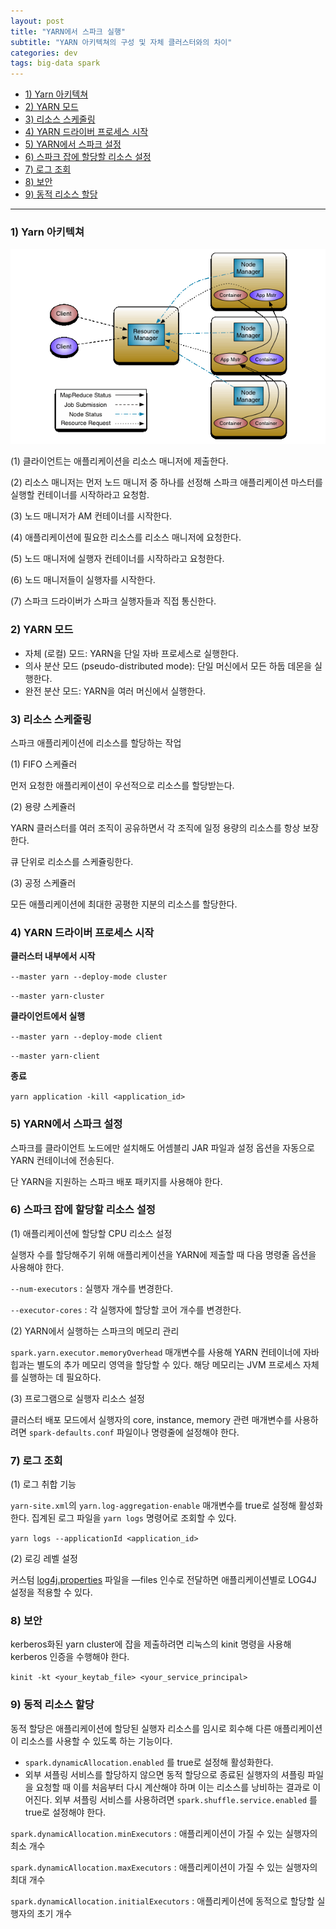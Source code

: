 ```yaml
---
layout: post
title: "YARN에서 스파크 실행"
subtitle: "YARN 아키텍쳐의 구성 및 자체 클러스터와의 차이"
categories: dev
tags: big-data spark
---
```


<!-- @import "[TOC]" {cmd="toc" depthFrom=1 depthTo=6 orderedList=false} -->

<!-- code_chunk_output -->
- [1) Yarn 아키텍쳐](#1-yarn-아키텍쳐)
- [2) YARN 모드](#2-yarn-모드)
- [3) 리소스 스케줄링](#3-리소스-스케줄링)
- [4) YARN 드라이버 프로세스 시작](#4-yarn-드라이버-프로세스-시작)
- [5) YARN에서 스파크 설정](#5-yarn에서-스파크-설정)
- [6) 스파크 잡에 할당할 리소스 설정](#6-스파크-잡에-할당할-리소스-설정)
- [7) 로그 조회](#7-로그-조회)
- [8) 보안](#8-보안)
- [9) 동적 리소스 할당](#9-동적-리소스-할당)
<!-- /code_chunk_output -->

---


### 1) Yarn 아키텍쳐

![Architecture](https://raw.githubusercontent.com/Cho-Geonwoo/Cho-Geonwoo.github.io/master/assets/img/contents/spark_yarn_cluster/architecture.png)


(1) 클라이언트는 애플리케이션을 리소스 매니저에 제출한다.

(2) 리소스 매니저는 먼저 노드 매니저 중 하나를 선정해 스파크 애플리케이션 마스터를 실행할 컨테이너를 시작하라고 요청함.

(3) 노드 매니저가 AM 컨테이너를 시작한다.

(4) 애플리케이션에 필요한 리소스를 리소스 매니저에 요청한다.

(5) 노드 매니저에 실행자 컨테이너를 시작하라고 요청한다.

(6) 노드 매니저들이 실행자를 시작한다.

(7) 스파크 드라이버가 스파크 실행자들과 직접 통신한다.

### 2) YARN 모드

- 자체 (로컬) 모드: YARN을 단일 자바 프로세스로 실행한다.
- 의사 분산 모드 (pseudo-distributed mode): 단일 머신에서 모든 하둡 데몬을 실행한다.
- 완전 분산 모드: YARN을 여러 머신에서 실행한다.

### 3) 리소스 스케줄링

스파크 애플리케이션에 리소스를 할당하는 작업

(1) FIFO 스케쥴러

먼저 요청한 애플리케이션이 우선적으로 리소스를 할당받는다.

(2) 용량 스케쥴러

YARN 클러스터를 여러 조직이 공유하면서 각 조직에 일정 용량의 리소스를 항상 보장한다.

큐 단위로 리소스를 스케쥴링한다.

(3) 공정 스케쥴러

모든 애플리케이션에 최대한 공평한 지분의 리소스를 할당한다.

### 4) YARN 드라이버 프로세스 시작

**클러스터 내부에서 시작**

`--master yarn --deploy-mode cluster`

`--master yarn-cluster`

**클라이언트에서 실행**

`--master yarn --deploy-mode client`

`--master yarn-client`

**종료**

`yarn application -kill <application_id>`

### 5) YARN에서 스파크 설정

스파크를 클라이언트 노드에만 설치해도 어셈블리 JAR 파일과 설정 옵션을 자동으로 YARN 컨테이너에 전송된다.

단 YARN을 지원하는 스파크 배포 패키지를 사용해야 한다.

### 6) 스파크 잡에 할당할 리소스 설정

(1) 애플리케이션에 할당할 CPU 리소스 설정

실행자 수를 할당해주기 위해 애플리케이션을 YARN에 제출할 때 다음 명령줄 옵션을 사용해야 한다.

`--num-executors` : 실행자 개수를 변경한다.

`--executor-cores` : 각 실행자에 할당할 코어 개수를 변경한다.

(2) YARN에서 실행하는 스파크의 메모리 관리

`spark.yarn.executor.memoryOverhead` 매개변수를 사용해 YARN 컨테이너에 자바 힙과는 별도의 추가 메모리 영역을 할당할 수 있다. 해당 메모리는 JVM 프로세스 자체를 실행하는 데 필요하다.

(3) 프로그램으로 실행자 리소스 설정

클러스터 배포 모드에서 실행자의 core, instance, memory 관련 매개변수를 사용하려면 `spark-defaults.conf` 파일이나 명령줄에 설정해야 한다.

### 7) 로그 조회

(1) 로그 취합 기능

`yarn-site.xml`의 `yarn.log-aggregation-enable` 매개변수를 true로 설정해 활성화한다. 집계된 로그 파일을 `yarn logs` 명령어로 조회할 수 있다.

`yarn logs --applicationId <application_id>` 

(2) 로깅 레벨 설정

커스텀 [log4j.properties](http://log4j.properties) 파일을 —files 인수로 전달하면 애플리케이션별로 LOG4J 설정을 적용할 수 있다.

### 8) 보안

kerberos화된 yarn cluster에 잡을 제출하려면 리눅스의 kinit 명령을 사용해 kerberos 인증을 수행해야 한다.

`kinit -kt <your_keytab_file> <your_service_principal>`

### 9) 동적 리소스 할당

동적 할당은 애플리케이션에 할당된 실행자 리소스를 임시로 회수해 다른 애플리케이션이 리소스를 사용할 수 있도록 하는 기능이다.

- `spark.dynamicAllocation.enabled` 를 true로 설정해 활성화한다.
- 외부 셔플링 서비스를 할당하지 않으면 동적 할당으로 종료된 실행자의 셔플링 파일을 요청할 때 이를 처음부터 다시 계산해야 하며 이는 리소스를 낭비하는 결과로 이어진다. 외부 셔플링 서비스를 사용하려면 `spark.shuffle.service.enabled` 를 true로 설정해야 한다.

`spark.dynamicAllocation.minExecutors` : 애플리케이션이 가질 수 있는 실행자의 최소 개수

`spark.dynamicAllocation.maxExecutors` : 애플리케이션이 가질 수 있는 실행자의 최대 개수

`spark.dynamicAllocation.initialExecutors` : 애플리케이션에 동적으로 할당할 실행자의 초기 개수

